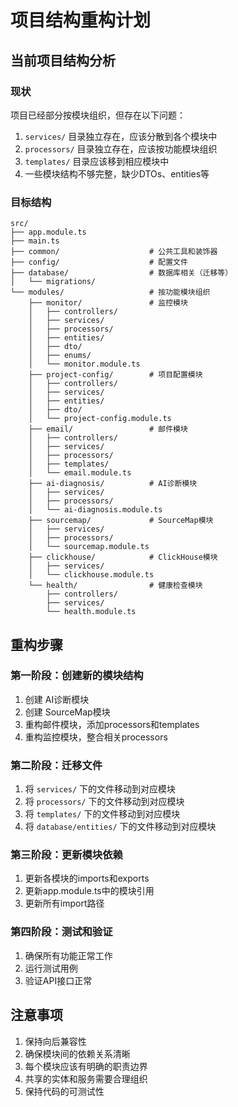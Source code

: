 # 项目结构重构计划

## 当前项目结构分析

### 现状
项目已经部分按模块组织，但存在以下问题：
1. `services/` 目录独立存在，应该分散到各个模块中
2. `processors/` 目录独立存在，应该按功能模块组织
3. `templates/` 目录应该移到相应模块中
4. 一些模块结构不够完整，缺少DTOs、entities等

### 目标结构
```
src/
├── app.module.ts
├── main.ts
├── common/                    # 公共工具和装饰器
├── config/                    # 配置文件
├── database/                  # 数据库相关（迁移等）
│   └── migrations/
└── modules/                   # 按功能模块组织
    ├── monitor/               # 监控模块
    │   ├── controllers/
    │   ├── services/
    │   ├── processors/
    │   ├── entities/
    │   ├── dto/
    │   ├── enums/
    │   └── monitor.module.ts
    ├── project-config/        # 项目配置模块
    │   ├── controllers/
    │   ├── services/
    │   ├── entities/
    │   ├── dto/
    │   └── project-config.module.ts
    ├── email/                 # 邮件模块
    │   ├── controllers/
    │   ├── services/
    │   ├── processors/
    │   ├── templates/
    │   └── email.module.ts
    ├── ai-diagnosis/          # AI诊断模块
    │   ├── services/
    │   ├── processors/
    │   └── ai-diagnosis.module.ts
    ├── sourcemap/             # SourceMap模块
    │   ├── services/
    │   ├── processors/
    │   └── sourcemap.module.ts
    ├── clickhouse/            # ClickHouse模块
    │   ├── services/
    │   └── clickhouse.module.ts
    └── health/                # 健康检查模块
        ├── controllers/
        ├── services/
        └── health.module.ts
```

## 重构步骤

### 第一阶段：创建新的模块结构
1. 创建 AI诊断模块
2. 创建 SourceMap模块
3. 重构邮件模块，添加processors和templates
4. 重构监控模块，整合相关processors

### 第二阶段：迁移文件
1. 将 `services/` 下的文件移动到对应模块
2. 将 `processors/` 下的文件移动到对应模块
3. 将 `templates/` 下的文件移动到对应模块
4. 将 `database/entities/` 下的文件移动到对应模块

### 第三阶段：更新模块依赖
1. 更新各模块的imports和exports
2. 更新app.module.ts中的模块引用
3. 更新所有import路径

### 第四阶段：测试和验证
1. 确保所有功能正常工作
2. 运行测试用例
3. 验证API接口正常

## 注意事项

1. 保持向后兼容性
2. 确保模块间的依赖关系清晰
3. 每个模块应该有明确的职责边界
4. 共享的实体和服务需要合理组织
5. 保持代码的可测试性